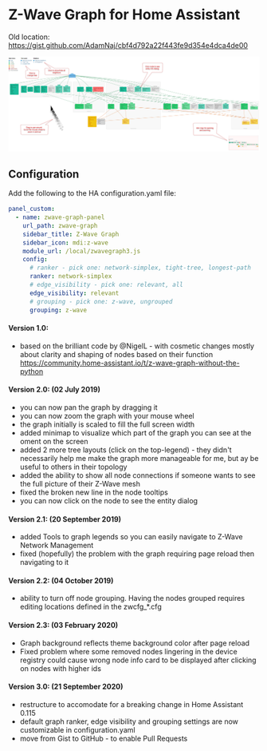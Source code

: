 # Z-Wave Graph for Home Assistant

Old location: https://gist.github.com/AdamNaj/cbf4d792a22f443fe9d354e4dca4de00


![Sample screenshot](screenshot.png?raw=true "Sample screenshot")

## Configuration

Add the following to the HA configuration.yaml file:

```yaml
panel_custom:
  - name: zwave-graph-panel
    url_path: zwave-graph
    sidebar_title: Z-Wave Graph
    sidebar_icon: mdi:z-wave
    module_url: /local/zwavegraph3.js
    config:
      # ranker - pick one: network-simplex, tight-tree, longest-path
      ranker: network-simplex
      # edge_visibility - pick one: relevant, all
      edge_visibility: relevant
      # grouping - pick one: z-wave, ungrouped
      grouping: z-wave
```

#### Version 1.0:
- based on the brilliant code by @NigelL - with cosmetic changes mostly about clarity and shaping of nodes based on their function
  https://community.home-assistant.io/t/z-wave-graph-without-the-python
#### Version 2.0: (02 July 2019)
- you can now pan the graph by dragging it
- you can now zoom the graph with your mouse wheel
- the graph initially is scaled to fill the full screen width
- added minimap to visualize which part of the graph you can see at the oment on the screen
- added 2 more tree layouts (click on the top-legend) - they didn't necessarily help me make the graph more manageable for me, but ay be useful to others in their topology
- added the ability to show all node connections if someone wants to see the full picture of their Z-Wave mesh
- fixed the broken new line in the node tooltips
- you can now click on the node to see the entity dialog
#### Version 2.1: (20 September 2019)
- added Tools to graph legends so you can easily navigate to Z-Wave Network Management
- fixed (hopefully) the problem with the graph requiring page reload then navigating to it
#### Version 2.2: (04 October 2019)
- ability to turn off node grouping. Having the nodes grouped requires editing locations defined in the zwcfg_*.cfg
#### Version 2.3: (03 February 2020)
- Graph background reflects theme background color after page reload
- Fixed problem where some removed nodes lingering in the device registry could cause wrong node info card to be displayed after clicking on nodes with higher ids
#### Version 3.0: (21 September 2020)
- restructure to accomodate for a breaking change in Home Assistant 0.115
- default graph ranker, edge visibility and grouping settings are now customizable in configuration.yaml
- move from Gist to GitHub - to enable Pull Requests
